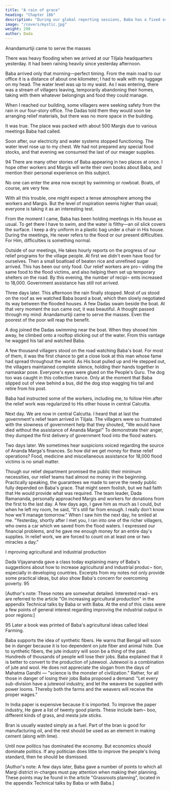 ```yaml
---
title: "A rain of grace"
heading: "Chapter 18b"
description: "During our global reporting sessions, Baba has a fixed order in which He calls the representatives from the different sectors of the world"
image: "/covers/mystic.jpg"
weight: 298
author: Dada
---
```




Anandamurtiji came to serve the masses 

There was heavy flooding when we arrived at our Tiljala headquarters yesterday. It had been raining heavily since yesterday afternoon. 

Baba arrived only that morning—perfect timing. From the main road to our office it is a distance of about one kilometer; I had to walk with my luggage on my head. The water level was up to my waist. As I was entering, there was a stream of villagers leaving, temporarily abandoning their homes, taking with them whatever belongings and food they could manage. 

When I reached our building, some villagers were seeking safety from the rain in our four-story office. The Dadas told them they would soon be arranging relief materials, but there was no more space in the building.

It was true. The place was packed with about 500 Margis due to various meetings Baba had called. 

Soon after, our electricity and water systems stopped functioning. The water level rose up to my chest. We had not prepared any special food stocks, and that evening we consumed the last of our meager supplies. 

94 There are many other stories of Baba appearing in two places at once. I hope other 
workers and Margis will write their own books about Baba, and mention their personal 
experience on this subject. 


No one can enter the area now except by swimming or rowboat. Boats, of course, are very few. 

With all this trouble, one might expect a tense atmosphere among the 
workers and Margis. But the level of inspiration seems higher than 
usual; everyone is taking it as an interesting test. 

From the moment I came, Baba has been holding meetings in His 
house as usual. To get there I have to swim, and the water is filthy—an 
oil slick covers the surface. I keep a dry uniform in a plastic bag under a 
chair in His house. During the meetings, He never refers to the flood or 
our present difficulties. For Him, difficulties is something normal. 

Outside of our meetings, He takes hourly reports on the progress of 
our relief programs for the village people. At first we didn't even have 
food for ourselves. Then a small boatload of beaten rice and unrefined 
sugar arrived. This has been our only food. Our relief workers are pro¬ 
viding the same food to the flood victims, and also helping them set up 
temporary shelters on the road. By this evening, the number of recipi¬ 
ents increased to 18,000. Government assistance has still not arrived. 

Three days later. This afternoon the rain finally stopped. Most of us 
stood on the roof as we watched Baba board a boat, which then slowly 
negotiated its way between the flooded houses. A few Dadas swam 
beside the boat. At that very moment the sun came out; it was beautiful. 
A thought passed through my mind: Anandamurtiji came to serve the 
masses. Even the poorest of the poor will reap the benefit. 

A dog joined the Dadas swimming near the boat. When they shooed 
him away, he climbed onto a rooftop sticking out of the water. From this 
vantage he wagged his tail and watched Baba. 

A few thousand villagers stood on the road watching Baba's boat. For 
most of them, it was the first chance to get a close look at this man 
whose fame had spread throughout the world. As His boat pulled up and 
He stepped out, the villagers maintained complete silence, holding their 
hands together in namaskar pose. Everyone's eyes were glued on the 
People's Guru. The dog too was caught in this collective trance. Only at 
the moment that Baba slipped out of view behind a bus, did the dog stop 
wagging his tail and retire from his post. 

Baba had instructed some of the workers, including me, to follow Him after the relief work was regularized to His other house in central Calcutta. 


Next day. We are now in central Calcutta. I heard that at last the government's relief team arrived in Tiljala. The villagers were so frustrated with the slowness of government help that they shouted, "We would have died without the assistance of Ananda Marga!" To demonstrate their anger, they dumped the first delivery of government food into the flood waters. 

Two days later. We sometimes hear suspicions voiced regarding the 
source of Ananda Marga's finances. So how did we get money for these 
relief operations? Food, medicine and miscellaneous assistance for 
18,000 flood victims is no small matter. 

Though our relief department promised the public their minimum 
necessities, our relief teams had almost no money in the beginning. 
Practically speaking, the guarantees we made to serve the needy public 
fully depended on Baba's grace. That might seem foolish, but we had 
faith that He would provide what was required. The team leader, Dada 
Ramananda, personally approached Margis and workers for donations 
from the first to the last day. A few days ago, I gave him as much as I 
could, but when he left my room, he said, "It's still far from enough. I 
really don't know how we'll manage tomorrow." When I saw him the 
next day, he smiled at me. "Yesterday, shortly after I met you, I ran into 
one of the richer villagers, who owns a car which we saved from the 
flood waters. I expressed our financial problems, and he gave me 
enough money for an entire day's supplies. In relief work, we are forced 
to count on at least one or two miracles a day." 

I mproving agricultural and industrial production 

Dada Vijayananda gave a class today explaining many of Baba's 
suggestions about how to increase agricultural and industrial produc¬ 
tion, especially in developing countries. Excerpts from my notes not 
only provide some practical ideas, but also show Baba's concern for 
overcoming poverty. 95 

[Author's note: These notes are somewhat detailed. Interested read¬ 
ers are referred to the article "On increasing agricultural production" in 
the appendix Technical talks by Baba or with Baba. At the end of this class were a few points of general interest regarding improving the 
industrial output in poor regions:]


95 Later a book was printed of Baba's agricultural ideas called Ideal Farming. 

Baba supports the idea of synthetic fibers. He warns that Bengal will 
soon be in danger because it is too dependent on jute fiber and animal 
hide. Due to synthetic fibers, the jute industry will soon be a thing of the 
past. Hundreds of thousands of people will lose their jobs. Baba 
explained that it is better to convert to the production of jutewool. 
Jutewool is a combination of jute and wool. He does not appreciate the 
slogan from the days of Mahatma Gandhi — "science is the monster of 
civilization." Rather, for all those in danger of losing their jobs Baba 
proposed a demand: "Let every sub-division have a jutewool industry, 
and let the weavers be supplied with power looms. Thereby both the 
farms and the weavers will receive the proper wages." 

In India paper is expensive because it is imported. To improve the 
paper industry, He gave a list of twenty good plants. These include bam¬ 
boo, different kinds of grass, and mesta jute sticks. 

Bran is usually wasted simply as a fuel. Part of the bran is good for 
manufacturing oil, and the rest should be used as an element in making 
cement (along with lime). 

Until now politics has dominated the economy. But economics 
should dominate politics. If any politician does little to improve the 
people's living standard, then he should be dismissed. 

[Author's note: A few days later, Baba gave a number of points to 
which all Margi district in-charges must pay attention when making 
their planning. These points may be found in the article "Grassroots 
planning", located in the appendix Technical talks by Baba or with 
Baba.] 


